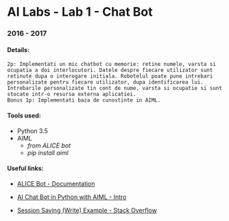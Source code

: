 # AI Labs - Lab 1 - Chat Bot
### 2016 - 2017

#### Details:
```
2p: Implementati un mic chatbot cu memorie: retine numele, varsta si ocupatia a doi interlocutori. Datele despre fiecare utilizator sunt retinute dupa o interogare initiala. Robotelul poate pune intrebari personalizate pentru fiecare utilizator, dupa identificarea lui. Intrebarile personalizate tin cont de nume, varsta si ocupatie si sunt stocate intr-o resursa externa aplicatiei.
Bonus 1p: Implementati baza de cunostinte in AIML.
```
#### Tools used:
  - Python 3.5
  - AIML
    - *from ALICE bot*
    - *pip install aiml*

#### Useful links:
- [ALICE Bot - Documentation][cc7cc61a]
- [AI Chat Bot in Python with AIML - Intro][71ed6d59]
- [Session Saving (Write) Example - Stack Overflow][5602886f]

  [cc7cc61a]: http://www.alicebot.org/documentation/ "ALICE Bot - Documentation"
  [71ed6d59]: http://www.devdungeon.com/content/ai-chat-bot-python-aiml "AI Chat Bot in Python with AIML - Intro"
  [5602886f]: http://stackoverflow.com/questions/24481028/pyaiml-sessions-not-working "Session Saving (Write) Example - Stack Overflow"
